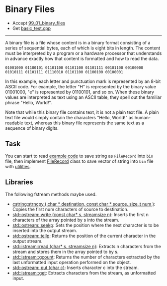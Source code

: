 # Binary Files


- Accept [99_01_binary_files](https://classroom.github.com/a/a3aDR4_-)
- Get [basic_test.cpp](basic_test.cpp)

---

A binary file is a file whose content is in a binary format consisting of a series of sequential bytes, each of which is eight bits in length. The content must be interpreted by a program or a hardware processor that understands in advance exactly how that content is formatted and how to read the data.

```
01001000 01100101 01101100 01101100 01101111 00101100 00100000 01010111 01101111 01110010 01101100 01100100 00100001
```

In this example, each letter and punctuation mark is represented by an 8-bit ASCII code. For example, the letter "H" is represented by the binary value 01001000, "e" is represented by 01100101, and so on. When these binary values are interpreted as text using an ASCII table, they spell out the familiar phrase "Hello, World!".

Note that while this binary file contains text, it is not a plain text file. A plain text file would simply contain the characters "Hello, World!" as human-readable text, whereas this binary file represents the same text as a sequence of binary digits.

## Task

You can start to read [example code](starting/) to save string as `FileRecord` into `bin` file, then implement [FileRecord](file_record.h) class to save vector of string into `bin` file with [utilities](utilities.h).

## Libraries

The following fstream methods maybe used.

- [cstring:strncpy ( char * destination, const char * source, size_t num )](https://cplusplus.com/reference/cstring/strncpy/): Copies the first num characters of source to destination.
- [std::ostream::write (const char* s, streamsize n)](https://cplusplus.com/reference/ostream/ostream/write/): Inserts the first n characters of the array pointed by s into the stream.
- [std::ostream::seekp](https://cplusplus.com/reference/ostream/ostream/seekp/): Sets the position where the next character is to be inserted into the output stream.
- [std::ostream::tellp](https://cplusplus.com/reference/ostream/ostream/tellp/): Returns the position of the current character in the output stream.
- [std::istream::read (char* s, streamsize n)](https://cplusplus.com/reference/istream/istream/read/): Extracts n characters from the stream and stores them in the array pointed to by s.
- [std::istream::gcount](https://cplusplus.com/reference/istream/istream/gcount/): Returns the number of characters extracted by the last unformatted input operation performed on the object.
- [std::ostream::put (char c)](https://cplusplus.com/reference/ostream/ostream/put/): Inserts character c into the stream.
- [std::istream::get](https://cplusplus.com/reference/istream/istream/get/): Extracts characters from the stream, as unformatted input.
